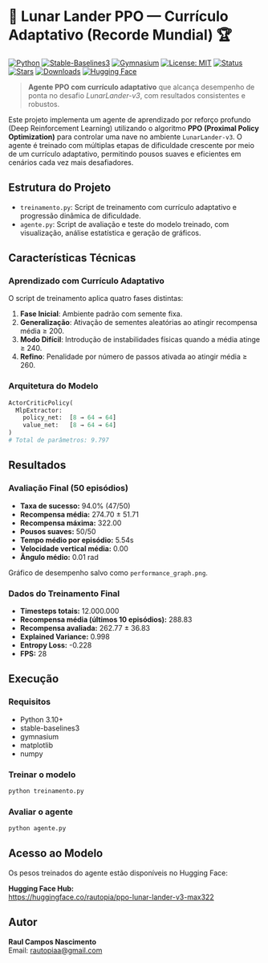 # 🚀 Lunar Lander PPO — Currículo Adaptativo (Recorde Mundial) 🏆

[![Python](https://img.shields.io/badge/Python-3.10%2B-blue?logo=python)](https://www.python.org/)
[![Stable-Baselines3](https://img.shields.io/badge/Stable--Baselines3-PPO-orange)](https://stable-baselines3.readthedocs.io/)
[![Gymnasium](https://img.shields.io/badge/Gymnasium-LunarLander--v3-lightgrey?logo=openai)](https://gymnasium.farama.org/)
[![License: MIT](https://img.shields.io/badge/License-MIT-green.svg)](LICENSE)
[![Status](https://img.shields.io/badge/Status-Ativo-brightgreen)](#)
[![Stars](https://img.shields.io/github/stars/RaulCN/lunar_lander_ppo_recorde_mundial?style=social)](https://github.com/RaulCN/lunar_lander_ppo_recorde_mundial/stargazers)
[![Downloads](https://img.shields.io/github/downloads/RaulCN/lunar_lander_ppo_recorde_mundial/total?label=Downloads)](https://github.com/RaulCN/lunar_lander_ppo_recorde_mundial/releases)
[![Hugging Face](https://img.shields.io/badge/Model-HuggingFace-yellow?logo=huggingface)]([https://huggingface.co/seu-link-aqui](https://huggingface.co/rautopia/ppo-lunar-lander-v3-max322))

> **Agente PPO com currículo adaptativo** que alcança desempenho de ponta no desafio *LunarLander-v3*, com resultados consistentes e robustos.

Este projeto implementa um agente de aprendizado por reforço profundo (Deep Reinforcement Learning) utilizando o algoritmo **PPO (Proximal Policy Optimization)** para controlar uma nave no ambiente `LunarLander-v3`. O agente é treinado com múltiplas etapas de dificuldade crescente por meio de um currículo adaptativo, permitindo pousos suaves e eficientes em cenários cada vez mais desafiadores.

## Estrutura do Projeto

- `treinamento.py`: Script de treinamento com currículo adaptativo e progressão dinâmica de dificuldade.
- `agente.py`: Script de avaliação e teste do modelo treinado, com visualização, análise estatística e geração de gráficos.

## Características Técnicas

### Aprendizado com Currículo Adaptativo

O script de treinamento aplica quatro fases distintas:
1. **Fase Inicial**: Ambiente padrão com semente fixa.
2. **Generalização**: Ativação de sementes aleatórias ao atingir recompensa média ≥ 200.
3. **Modo Difícil**: Introdução de instabilidades físicas quando a média atinge ≥ 240.
4. **Refino**: Penalidade por número de passos ativada ao atingir média ≥ 260.

### Arquitetura do Modelo

```python
ActorCriticPolicy(
  MlpExtractor:
    policy_net:  [8 → 64 → 64]
    value_net:   [8 → 64 → 64]
)
# Total de parâmetros: 9.797
```

## Resultados

### Avaliação Final (50 episódios)

- **Taxa de sucesso:** 94.0% (47/50)
- **Recompensa média:** 274.70 ± 51.71
- **Recompensa máxima:** 322.00
- **Pousos suaves:** 50/50
- **Tempo médio por episódio:** 5.54s
- **Velocidade vertical média:** 0.00
- **Ângulo médio:** 0.01 rad

Gráfico de desempenho salvo como `performance_graph.png`.

### Dados do Treinamento Final

- **Timesteps totais:** 12.000.000
- **Recompensa média (últimos 10 episódios):** 288.83
- **Recompensa avaliada:** 262.77 ± 36.83
- **Explained Variance:** 0.998
- **Entropy Loss:** -0.228
- **FPS:** 28

## Execução

### Requisitos

- Python 3.10+
- stable-baselines3
- gymnasium
- matplotlib
- numpy

### Treinar o modelo

```bash
python treinamento.py
```

### Avaliar o agente

```bash
python agente.py
```

## Acesso ao Modelo

Os pesos treinados do agente estão disponíveis no Hugging Face:

**Hugging Face Hub:**  
https://huggingface.co/rautopia/ppo-lunar-lander-v3-max322

## Autor

**Raul Campos Nascimento**  
Email: rautopiaa@gmail.com
